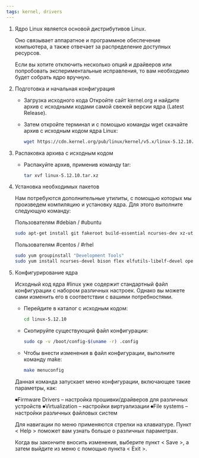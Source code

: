 ```yaml
---
tags: kernel, drivers
---
```



1. Ядро Linux является основой дистрибутивов Linux. 
	
	Оно связывает аппаратное и программное обеспечение компьютера, а также отвечает за распределение доступных ресурсов. 
	
	Если вы хотите отключить несколько опций и драйверов или попробовать экспериментальные исправления, то вам необходимо будет собрать ядро вручную. 

2. Подготовка и начальная конфигурация

	- Загрузка исходного кода
		Откройте сайт kernel.org и найдите архив с исходными кодами самой свежей версии ядра (Latest Release).
	
	- Затем откройте терминал и с помощью команды wget скачайте архив с исходным кодом ядра Linux:
		```sh
		wget https://cdn.kernel.org/pub/linux/kernel/v5.x/linux-5.12.10.tar.xz
		```

3. Распаковка архива с исходным кодом
	- Распакуйте архив, применив команду tar:
		```sh
		tar xvf linux-5.12.10.tar.xz
		```

4. Установка необходимых пакетов

	Нам потребуются дополнительные утилиты, с помощью которых мы произведем компиляцию и установку ядра. 
	Для этого выполните следующую команду:
	
	Пользователям #debian / #ubuntu
	
	```sh
	sudo apt-get install git fakeroot build-essential ncurses-dev xz-utils libssl-dev bc flex libelf-dev bison
	```
	
	Пользователям #centos / #rhel
	
	```sh
	sudo yum groupinstall "Development Tools"
	sudo yum install ncurses-devel bison flex elfutils-libelf-devel openssl-devel
	```

5. Конфигурирование ядра

	Исходный код ядра #linux уже содержит стандартный файл конфигурации с набором различных настроек. 
	Однако вы можете сами изменить его в соответствии с вашими потребностями.
	
	- Перейдите в каталог с исходным кодом:
		```sh
		cd linux-5.12.10
		```
	
	- Скопируйте существующий файл конфигурации:
		```sh
		sudo cp -v /boot/config-$(uname -r) .config
		```
	
	- Чтобы внести изменения в файл конфигурации, выполните команду make:
		```sh
		make menuconfig
		```
	
	Данная команда запускает меню конфигурации, включающее такие параметры, как:
	
	⏺Firmware Drivers – настройка прошивки/драйверов для различных устройств
	⏺Virtualization – настройки виртуализации
	⏺File systems – настройки различных файловых систем
	
	Для навигации по меню применяются стрелки на клавиатуре. Пункт < Help > поможет вам узнать больше о различных параметрах. 
	
	Когда вы закончите вносить изменения, выберите пункт < Save >, а затем выйдите из меню с помощью пункта < Exit >.